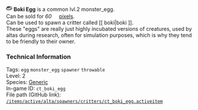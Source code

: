 ![ ](https://raw.githubusercontent.com/Ceterai/Enternia/main/items/active/alta/spawners/critters/ct_boki_egg.png) **Boki Egg** is a common lvl.2 monster_egg.  
Can be sold for *60* <img src="https://starbounder.org/mediawiki/images/2/21/Pixel.png" width="12" height="16"/> [pixels](https://starbounder.org/Pixel).  
Can be used to spawn a critter called [[ boki|boki ]].  
These "eggs" are really just highly incubated versions of creatures, used by altas during research, often for simulation purposes, which is why they tend to be friendly to their owner.

### Technical Information

Tags: `egg` `monster_egg` `spawner` `throwable`  
Level: 2  
Species: [Generic](https://starbounder.org/Perfectly_Generic_Item)  
In-game ID: `ct_boki_egg`  
File path (GitHub link): [`/items/active/alta/spawners/critters/ct_boki_egg.activeitem`](https://github.com/Ceterai/Enternia/blob/main/items/active/alta/spawners/critters/ct_boki_egg.activeitem)

